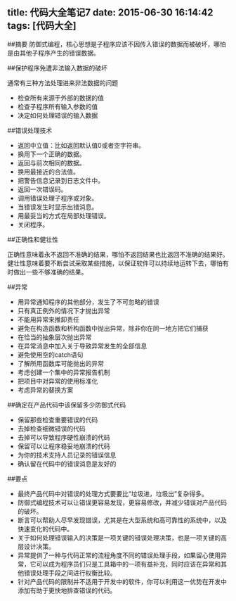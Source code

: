 title: 代码大全笔记7
date: 2015-06-30 16:14:42
tags: [代码大全]
---

##摘要
防御式编程，核心思想是子程序应该不因传入错误的数据而被破坏，哪怕是由其他子程序产生的错误数据。

<!--more-->

##保护程序免遭非法输入数据的破坏

通常有三种方法处理进来非法数据的问题

* 检查所有来源于外部的数据的值
* 检查子程序所有输入参数的值
* 决定如何处理错误的输入数据

##错误处理技术

* 返回中立值：比如返回默认值0或者空字符串。
* 换用下一个正确的数据。
* 返回与前次相同的数据。
* 换用最接近的合法值。
* 把警告信息记录到日志文件中。
* 返回一次错误码。
* 调用错误处理子程序或对象。
* 当错误发生时显示出错消息。
* 用最妥当的方式在局部处理错误。
* 关闭程序。

##正确性和健壮性

正确性意味着永不返回不准确的结果，哪怕不返回结果也比返回不准确的结果好。健壮性意味着要不断尝试采取某些措施，以保证软件可以持续地运转下去，哪怕有时做出一些不够准确的结果。

##异常

* 用异常通知程序的其他部分，发生了不可忽略的错误
* 只有真正例外的情况下才抛出异常
* 不能用异常来推卸责任
* 避免在构造函数和析构函数中抛出异常，除非你在同一地方把它们捕获
* 在恰当的抽象层次抛出异常
* 在异常消息中加入关于导致异常发生的全部信息
* 避免使用空的catch语句
* 了解所用函数库可能抛出的异常
* 考虑创建一个集中的异常报告机制
* 把项目中对异常的使用标准化
* 考虑异常的替换方案

##确定在产品代码中该保留多少防御式代码

* 保留那些检查重要错误的代码
* 去掉检查细微错误的代码
* 去掉可以导致程序硬性崩溃的代码
* 保留可以让程序稳妥地崩溃的代码
* 为你的技术支持人员记录的错误信息
* 确认留在代码中的错误消息是友好的

##要点

* 最终产品代码中对错误的处理方式要要比“垃圾进，垃圾出”复杂得多。
* 防御式编程技术可以让错误更容易发现，更容易修改，并减少错误对产品代码的破坏。
* 断言可以帮助人尽早发现错误，尤其是在大型系统和高可靠性的系统中，以及快速变化的代码中。
* 关于如何处理错误输入的决策是一项关键的错误处理决策，也是一项关键的高层设计决策。
* 异常提供了一种与代码正常的流程角度不同的错误处理手段，如果留心使用异常，它可以成为程序员们只是工具箱中的一项有益补充，同时应该在异常和其他错误处理手段之间进行权衡比较。
* 针对产品代码的限制并不适用于开发中的软件，你可以利用这一优势在开发中添加有助于更快地排查错误的代码。
